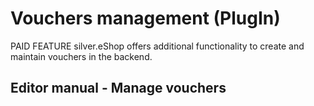 # Vouchers management (PlugIn) 

PAID FEATURE
silver.eShop offers additional functionality to create and maintain vouchers in the backend.

## Editor manual - Manage vouchers
